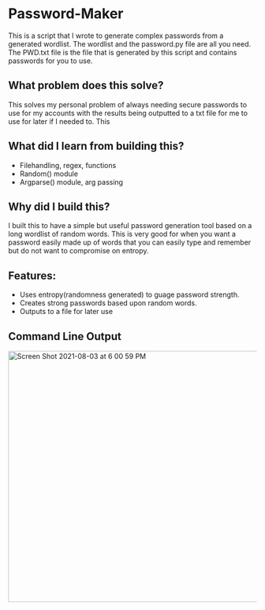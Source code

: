 # Password-Maker
This is a script that I wrote to generate complex passwords from a generated wordlist. The wordlist and the password.py file are all you need. The PWD.txt file is the file that is generated by this script and contains passwords for you to use.

## What problem does this solve?
This solves my personal problem of always needing secure passwords to use for my accounts with the results being outputted to a txt file for me to use for later if I needed to. This 

## What did I learn from building this?
* Filehandling, regex, functions
* Random() module
* Argparse() module, arg passing

## Why did I build this?
I built this to have a simple but useful password generation tool based on a long wordlist of random words. This is very good for when you want a password easily made up of words that you can easily type and remember but do not want to compromise on entropy.

## Features:
* Uses entropy(randomness generated) to guage password strength.
* Creates strong passwords based upon random words.
* Outputs to a file for later use

## Command Line Output
<img width="509" alt="Screen Shot 2021-08-03 at 6 00 59 PM" src="https://user-images.githubusercontent.com/47655454/128093600-814c74bf-c626-42b6-b4da-aa57525fc24f.png">
